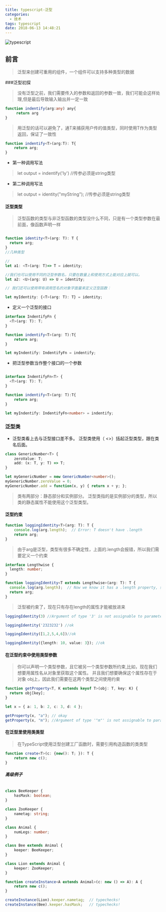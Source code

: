 ```yaml
---
title: typescript-泛型
categories:
  - 技术
tags: typescript
date: 2018-06-13 14:48:21
---
```

![typescript](https://upload-images.jianshu.io/upload_images/10843623-d1427ac46b2dd12f.jpg?imageMogr2/auto-orient/strip%7CimageView2/2/w/1240)
## 前言

> 泛型来创建可重用的组件，一个组件可以支持多种类型的数据

###泛型初探
> 没有泛型之前，我们需要传入的参数和返回的参数一致，我们可能会这样处理,但是最后导致输入输出并一定一致
``` ts
function indentify(arg:any) any{
     return arg
}
```
> 用泛型的话可以避免了，通T来捕获用户传的值类型，同时使用T作为类型返回，保证了一致性
``` ts
function indentify<T>(arg:T): T{
    return arg;
}
```
 - 第一种调用写法
>  let output = indentify<string>('ly') //传参必须是string类型
- 第二种调用写法
>  let output = identity("myString"); //传参必须是string类型

#### 泛型类型
> 泛型函数的类型与非泛型函数的类型没什么不同，只是有一个类型参数在最前面，像函数声明一样

``` ts

function identity<T>(arg: T): T {
  return arg;
}
//几种类型

//
let a1: <T>(arg: T)=> T = identity;

//我们也可以使用不同的泛型参数名，只要在数量上和使用方式上能对应上就可以。
let a2: <U>(arg: U) => U = identity;

// 我们还可以使用带有调用签名的对象字面量来定义泛型函数：

let myIdentity: {<T>(arg: T): T} = identity;

```
 - 定义一个泛型的接口

``` ts
interface IndentifyFn {
  <T>(arg: T): T;
}

function indentify<T>(arg: T):T{
    return arg;
}

let myIndentify: IndentifyFn = indentify;

```
 - 把泛型参数当作整个接口的一个参数

``` ts

interface IndentifyFn<T> {
  <T>(arg: T): T;
}

function indentify<T>(arg: T):T{
    return arg;
}

let myIndentify: IndentifyFn<number> = indentify;

```
<!-- more -->
### 泛型类
 - 泛型类看上去与泛型接口差不多。 泛型类使用（ <>）括起泛型类型，跟在类名后面。

``` ts
class GenericNumber<T> {
    zeroValue: T;
    add: (x: T, y: T) => T;
}

let myGenericNumber = new GenericNumber<number>();
myGenericNumber.zeroValue = 0;
myGenericNumber.add = function(x, y) { return x + y; };

```
> 类有两部分：静态部分和实例部分。 泛型类指的是实例部分的类型，所以类的静态属性不能使用这个泛型类型。

#### 泛型约束

```ts
function loggingIdentity<T>(arg: T): T {
    console.log(arg.length);  // Error: T doesn't have .length
    return arg;
}
```
> 由于arg是泛型，类型有很多不确定性，上面的.length会报错，所以我们需要定义一个约束
``` ts
interface Lengthwise {
  length: number;
}

function loggingIdentity<T extends Lengthwise>(arg: T): T {
  console.log(arg.length);  // Now we know it has a .length property, so no more error
  return arg;
}
```
> 泛型被约束了，现在只有存在length的属性才能被放进来

``` ts
loggingIdentity(3) //Argument of type '3' is not assignable to parameter of type 'Lengthwise'.

loggingIdentity('2323232') //ok

loggingIdentity([1,2,5,4,6])//ok

loggingIdentity({length: 10, value: 3}); //ok
```
#### 在泛型约束中使用类型参数

> 你可以声明一个类型参数，且它被另一个类型参数所约束,比如，现在我们想要用属性名从对象里获取这个属性。 并且我们想要确保这个属性存在于对象 obj上，因此我们需要在这两个类型之间使用约束

```ts
function getProperty<T, K extends keyof T>(obj: T, key: K) {
  return obj[key];
}

let x = { a: 1, b: 2, c: 3, d: 4 };

getProperty(x, "a"); // okay
getProperty(x, "m"); //Argument of type '"m"' is not assignable to parameter of type '"a" | "b" | "c" | "d"'.
```
#### 在泛型里使用类类型

> 在TypeScript使用泛型创建工厂函数时，需要引用构造函数的类类型

``` ts
function create<T>(c: {new(): T; }): T {
    return new c();
}

```

##### 高级例子

``` ts

class BeeKeeper {
    hasMask: boolean;
}

class ZooKeeper {
    nametag: string;
}

class Animal {
    numLegs: number;
}

class Bee extends Animal {
    keeper: BeeKeeper;
}

class Lion extends Animal {
    keeper: ZooKeeper;
}

function createInstance<A extends Animal>(c: new () => A): A {
    return new c();
}

createInstance(Lion).keeper.nametag;  // typechecks!
createInstance(Bee).keeper.hasMask;   // typechecks!

```




 




